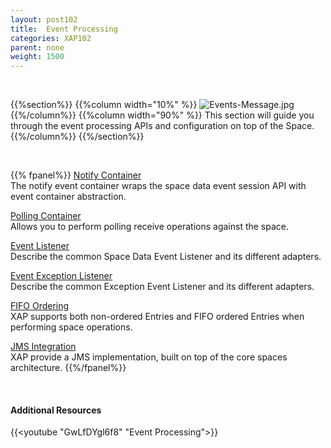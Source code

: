 ```yaml
---
layout: post102
title:  Event Processing
categories: XAP102
parent: none
weight: 1500
---
```


<br>

{{%section%}}
{{%column width="10%" %}}
![Events-Message.jpg](/attachment_files/subject/Events-Message.png)
{{%/column%}}
{{%column width="90%" %}}
This section will guide you through the event processing APIs and configuration on top of the Space.
{{%/column%}}
{{%/section%}}

<br>


{{% fpanel%}}
[Notify Container](./notify-container-overview.html)<br>
The notify event container wraps the space data event session API with event container abstraction.

[Polling Container](./polling-container-overview.html)<br>
Allows you to perform polling receive operations against the space.

[Event Listener](./data-event-listener.html)<br>
Describe the common Space Data Event Listener and its different adapters.

[Event Exception Listener](./event-exception-handler.html)<br>
Describe the common Exception Event Listener and its different adapters.

[FIFO Ordering](./fifo-overview.html)<br>
XAP supports both non-ordered Entries and FIFO ordered Entries when performing space operations.

[JMS Integration](./messaging-support.html)<br>
XAP provide a JMS implementation, built on top of the core spaces architecture.
{{%/fpanel%}}


<br>

#### Additional Resources

{{<youtube "GwLfDYgl6f8" "Event Processing">}}


